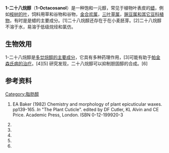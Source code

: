 **1-二十八烷醇**（**1-Octacosanol**）是一种饱和一元醇，常见于植物叶表皮的[蜡](https://zh.wikipedia.org/wiki/蜡 "wikilink")，例如[桉树的叶](../Page/桉树.md "wikilink")，饲料用草和谷物和谷物，[金合欢属](https://zh.wikipedia.org/wiki/金合欢属 "wikilink")，[三叶草属](../Page/三叶草属.md "wikilink")，[豌豆属和其它](../Page/豌豆属.md "wikilink")[豆科植物](../Page/豆科.md "wikilink")，有时是是蜡的主要成分。\[1\]二十八烷醇还存在于在小麦胚芽。\[2\]二十八烷醇不溶于水，易溶于低级烷烃和氯仿。

## 生物效用

1-二十八烷醇是[多廿烷醇的主要成分](https://zh.wikipedia.org/wiki/多廿烷醇 "wikilink")，它具有多种药理作用，\[3\]可能有助于[帕金森氏病的治疗](https://zh.wikipedia.org/wiki/帕金森氏病 "wikilink")。\[4\]\[5\]
研究发现，二十八烷醇可以抑制胆固醇的合成。\[6\]

## 参考资料

[Category:脂肪醇](https://zh.wikipedia.org/wiki/Category:脂肪醇 "wikilink")

1.  EA Baker (1982) Chemistry and morphology of plant epicuticular
    waxes. pp139-165. *In* "The Plant Cuticle". edited by DF Cutler, KL
    Alvin and CE Price. Academic Press, London. ISBN 0-12-199920-3

2.

3.

4.

5.

6.